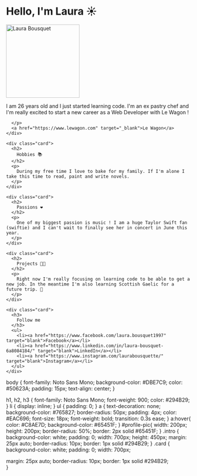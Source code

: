 <!DOCTYPE html>
<html>
  <head>
    <title>My profile</title>
    <meta charset="UTF-8">
    <meta charset="utf-8">
    <link <link rel="preconnect" href="https://fonts.googleapis.com">
<link rel="preconnect" href="https://fonts.gstatic.com" crossorigin>
<link href="https://fonts.googleapis.com/css2?family=Noto+Sans+Mono:wght@100&display=swap" rel="stylesheet">
    <link href="https://fonts.googleapis.com/css2?family=Space+Grotesk:wght@500&family=Space+Mono:ital@0;1&display=swap" rel="stylesheet">    <title>My Profile</title>
  </head>
  <body>
    <div class="intro">    
      <h1>
        Hello, I'm Laura ☀️ 
      </h1>
      <img id ="profile-pic" src="https://scontent-cdg4-3.xx.fbcdn.net/v/t1.6435-9/139395630_2040405902766024_9110629190346674074_n.jpg?_nc_cat=106&ccb=1-7&_nc_sid=be3454&_nc_ohc=YPdkSwwynu4AX-taNTd&_nc_ht=scontent-cdg4-3.xx&oh=00_AfDU6LG24H8PQdnPup-tH01dnDHD4iMvNTNGURNlek_nBw&oe=65D72E7D" alt="Laura Bousquet" width="200">
      <p>
       I am 26 years old and I just started learning code. I'm an ex pastry chef and I'm really excited to start a new career as a Web Developer with Le Wagon !
        
      </p>
      <a href="https://www.lewagon.com" target="_blank">Le Wagon</a>
    </div>
    
    <div class="card">
      <h2>
        Hobbies 📚
      </h2>
      <p>
        During my free time I love to bake for my family. If I'm alone I take this time to read, paint and write novels. 
      </p>
    </div>
    
    <div class="card">
      <h2>
        Passions ❤️
      </h2>
      <p>
        One of my biggest passion is music ! I am a huge Taylor Swift fan (swiftie) and I can't wait to finally see her in concert in June this year. 
      </p>
    </div>
    
    <div class="card">
      <h2>
        Projects 💪🏾
      </h2>
      <p>
        Right now I'm really focusing on learning code to be able to get a new job. In the meantime I'm also learning Scottish Gaelic for a future trip. 🏴󠁧󠁢󠁳󠁣󠁴󠁿
      </p>
    </div>
    
    <div class="card">
      <h3>
        Follow me
      </h3>
      <ul>
        <li><a href="https://www.facebook.com/laura.bousquet1997" target="blank">Facebook</a></li>
        <li><a href="https://www.linkedin.com/in/laura-bousquet-6a8084184/" target="blank">LinkedIn</a></li>
        <li><a href="https://www.instagram.com/laurabousquette/" target="blank">Instagram</a></li>
      </ul>
    </div>
  </body>
</html>

body {
  font-family: Noto Sans Mono;
  background-color: #DBE7C9;
  color: #50623A;
  padding: 15px;
  text-align: center;
  }

h1, h2, h3 {
  font-family: Noto Sans Mono;
  font-weight: 900; 
  color: #294B29; 
}
li {
  display: inline;
}
ul {
  padding: 0;
}
a {
  text-decoration: none;
  background-color: #765827;
  border-radius: 50px;
  padding: 4px;
  color: #EAC696;
  font-size: 18px; 
  font-weight: bold;
  transition: 0.3s ease;
}
a:hover{
  color: #C8AE7D;
  background-color: #65451F;
}
#profile-pic{
  width: 200px;
  height: 200px;
  border-radius: 50%;
  border: 2px solid #65451F;
}
.intro {
  background-color: white;
  padding: 0;
  width: 700px;
  height: 450px;
  margin: 25px auto;
  border-radius: 10px;
  border: 1px solid #294B29;
} 
.card {
  background-color: white;
  padding: 0;
  width: 700px;
  
  margin: 25px auto;
  border-radius: 10px;
  border: 1px solid #294B29;  
}
